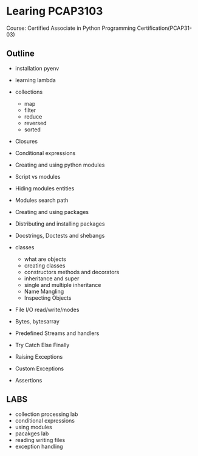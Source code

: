 # Learing PCAP3103

Course: Certified Associate in Python Programming Certification(PCAP31-03)

## Outline

- installation pyenv

- learning lambda

- collections
  - map
  - filter
  - reduce
  - reversed
  - sorted

- Closures
- Conditional expressions
- Creating and using python modules
- Script vs modules
- Hiding modules entities
- Modules search path
- Creating and using packages
- Distributing and installing packages
- Docstrings, Doctests and shebangs
- classes
  - what are objects
  - creating classes
  - constructors methods and decorators
  - inheritance and super
  - single and multiple inheritance
  - Name Mangling
  - Inspecting Objects
- File I/O read/write/modes
- Bytes, bytesarray
- Predefined Streams and handlers
- Try Catch Else Finally
- Raising Exceptions
- Custom Exceptions
- Assertions

## LABS

- collection processing lab
- conditional expressions
- using modules
- pacakges lab
- reading writing files
- exception handling
